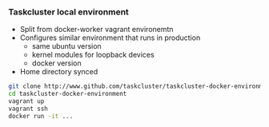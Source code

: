 ### Taskcluster local environment

* Split from docker-worker vagrant environemtn
* Configures similar environment that runs in production
  * same ubuntu version
  * kernel modules for loopback devices
  * docker version
* Home directory synced

```bash
git clone http://www.github.com/taskcluster/taskcluster-docker-environment
cd taskcluster-docker-environment
vagrant up
vagrant ssh
docker run -it ...
```

